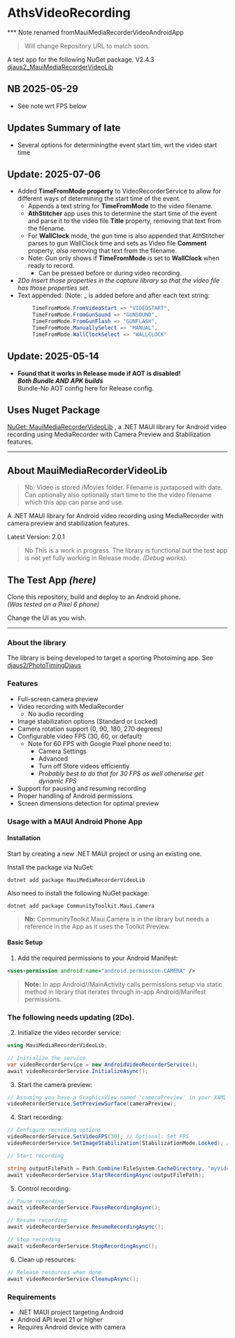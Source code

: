 ﻿# AthsVideoRecording  
*** Note renamed fromMauiMediaRecorderVideoAndroidApp
> Will change Repository URL to match soon.

A test app for the following NuGet package. V2.4.3
[djaus2_MauiMediaRecorderVideoLib](https://www.nuget.org/packages/djaus2_MauiMediaRecorderVideoLib/)

## NB 2025-05-29
- See note wrt FPS below

## Updates Summary of late
- Several options for determiningthe event start tim, wrt the video start time

## Update: 2025-07-06
- Added **TimeFromMode property** to VideoRecorderService to allow for different ways of determining the start time of the event.
  - Appends a text string for **TimeFromMode** to the video filename.
  - **AthStitcher** app uses this to determine the start time of the event and parse it to the video file **Title** property, removing that text from the filename.
  - For **WallClock** mode, the gun time is also appended that AthStitcher parses to gun WallClock time and sets as Video file **Comment** property, _also_ removing that text from the filename.
  - Note: Gun only shows if **TimeFromMode** is set to **WallClock** when ready to record. 
    - Can be pressed before or during video recording.
- _2Do Insert those properties in the capture library so that the video file has those properties set._
- Text appended: (Note: _ is added before and after each text string:
```cs
        TimeFromMode.FromVideoStart => "VIDEOSTART",
        TimeFromMode.FromGunSound => "GUNSOUND",
        TimeFromMode.FromGunFlash => "GUNFLASH",
        TimeFromMode.ManuallySelect => "MANUAL",
        TimeFromMode.WallClockSelect => "WALLCLOCK"
```

## Update: 2025-05-14

- **Found that it works in Release mode if AOT is disabled!  
_Both Bundle AND APK builds_**  
Bundle-No AOT config here for Release config.

## Uses Nuget Package
[NuGet: MauiMediaRecorderVideoLib](https://www.nuget.org/packages/djaus2_MauiMediaRecorderVideoLib)
, a .NET MAUI library for Android video recording using MediaRecorder with Camera Preview and Stabilization features.

---

## About MauiMediaRecorderVideoLib

> Nb: Video is stored /Movies folder. Filename is juxtaposed with date. Can optionally also optionally 
start time to the the video filename which this app can parse and use.

A .NET MAUI library for Android video recording using MediaRecorder with camera preview and stabilization features.

Latest Version: 2.0.1

> Nb This is a work in progress. The library is functional but the test app is not yet fully working in Release mode. _(Debug works)._

## The Test App  _(here)_

Clone this repository, build and deploy to an Android phone.  
_(Was tested on a Pixel 6 phone)_

Change the UI as you wish.

---

### About the library
The library is being developed to target a sporting Photoiming app. See [djaus2/PhotoTimingDjaus](https://github.com/djaus2/PhotoTimingDjaus)

### Features

- Full-screen camera preview
- Video recording with MediaRecorder
  - No audio recording
- Image stabilization options (Standard or Locked)
- Camera rotation support (0, 90, 180, 270 degrees)
- Configurable video FPS (30, 60, or default)
   - Note for 60 FPS with Google Pixel phone need to:
      - Camera Settings
      - Advanced
      - Turn off Store videos efficiently
      - _Probably best to do that for 30 FPS as well otherwise get dynamic FPS_
- Support for pausing and resuming recording
- Proper handling of Android permissions
- Screen dimensions detection for optimal preview

### Usage with a MAUI Android Phone App

#### Installation

Start by creating a new .NET MAUI project or using an existing one.

Install the package via NuGet:

```shell
dotnet add package MauiMediaRecorderVideoLib
```

Also need to install the following NuGet package:

```shell
dotnet add package CommunityToolkit.Maui.Camera
```

> **Nb:** CommunityToolkit.Maui.Camera is in the library but needs a reference in 
the App as it uses the Toolkit Preview.


#### Basic Setup

 
 1. Add the required permissions to your Android Manifest:  


```xml
<uses-permission android:name="android.permission.CAMERA" />
```

> **Note:** In app Android//MainActivity calls permissions setup via static 
method in library that iterates through in-app Android/Manifest permissions.

### The following needs updating (2Do).

  2. Initialize the video recorder service:

  ```csharp
  using MauiMediaRecorderVideoLib;

// Initialize the service
var videoRecorderService = new AndroidVideoRecorderService();
await videoRecorderService.InitializeAsync();
```

 3. Start the camera preview:
```csharp
// Assuming you have a GraphicsView named 'cameraPreview' in your XAML
videoRecorderService.SetPreviewSurface(cameraPreview);
```

 4. Start recording:

```csharp
// Configure recording options
videoRecorderService.SetVideoFPS(30); // Optional: Set FPS
videoRecorderService.SetImageStabilization(StabilizationMode.Locked); // Optional: Set stabilization

// Start recording

string outputFilePath = Path.Combine(FileSystem.CacheDirectory, "myVideo.mp4");
await videoRecorderService.StartRecordingAsync(outputFilePath);
```
 5. Control recording:
```csharp
// Pause recording
await videoRecorderService.PauseRecordingAsync();

// Resume recording
await videoRecorderService.ResumeRecordingAsync();

// Stop recording
await videoRecorderService.StopRecordingAsync();
```
 6. Clean up resources:
 ```csharp
 // Release resources when done
await videoRecorderService.CleanupAsync();
```

### Requirements

- .NET MAUI project targeting Android
- Android API level 21 or higher
- Requires Android device with camera

